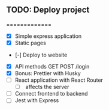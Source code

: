 ## TODO: Deploy project
=============

* [x] Simple express application
* [x] Static pages
* [-] Deploy to website
* [x] API methods GET POST /login
* [x] Bonus: Prettier with Husky
* [ ] React application with React Router
  * [ ] <BrowserRouter /> affects the server
* [ ] Connect frontend to backend
* [ ] Jest with Express